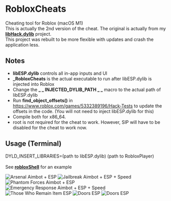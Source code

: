 # RobloxCheats
Cheating tool for Roblox (macOS M1)<br>
This is actually the 2nd version of the cheat. The original is actually from my [<b>libHack.dylib</b>](https://github.com/notahacker8/libHack) project.<br>
This project was rebuilt to be more flexible with updates and crash the application less.<br>

## Notes
 - <b>libESP.dylib</b> controls all in-app inputs and UI
  - <b>_RobloxCheats</b> is the actual executable to run after libESP.dylib is injected into Roblox
 - Change the <b>_ _ INJECTED_DYLIB_PATH _ _</b> macro to the actual path of libESP.dylib
 - Run <b>find_object_offsets()</b> in https://www.roblox.com/games/5332389196/Hack-Tests to update the offsets in the code. (You will not need to inject libESP.dylib for this)
 - Compile both for x86_64.
 - root is not required for the cheat to work. However, SIP will have to be disabled for the cheat to work now.

## Usage (Terminal)
DYLD_INSERT_LIBRARIES=(path to libESP.dylib) (path to RobloxPlayer) <br> <br>
See [<b>robloxShell</b>](https://github.com/notahacker8/RobloxCheats/blob/main/robloxShell) for an example<br>

![Arsenal Aimbot + ESP](https://github.com/notahacker8/RobloxCheats/blob/main/RobloxCheats-Images/Arsenal-Aimbot-ESP.png)
![Jailbreak Aimbot + ESP + Speed](https://github.com/notahacker8/RobloxCheats/blob/main/RobloxCheats-Images/Jailbreak-Aimbot-ESP-Speed.png)
![Phantom Forces Aimbot + ESP](https://github.com/notahacker8/RobloxCheats/blob/main/RobloxCheats-Images/Phantom-Forces-Aimbot-ESP.png)
![Emergency Response Aimbot + ESP + Speed](https://github.com/notahacker8/RobloxCheats/blob/main/RobloxCheats-Images/Emergency-Response-Aimbot-ESP-Speed.png)
![Those Who Remain Item ESP](https://github.com/notahacker8/RobloxCheats/blob/main/RobloxCheats-Images/Those-Who-Remain-Item-ESP.png)
![Doors ESP](https://github.com/notahacker8/RobloxCheats/blob/main/RobloxCheats-Images/Doors-ESP.png)
![Doors ESP](https://github.com/notahacker8/RobloxCheats/blob/main/RobloxCheats-Images/Doors-ESP-2.png)
